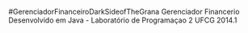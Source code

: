 #GerenciadorFinanceiroDarkSideofTheGrana
Gerenciador Financerio Desenvolvido em Java - Laboratório de Programaçao 2 UFCG 2014.1
